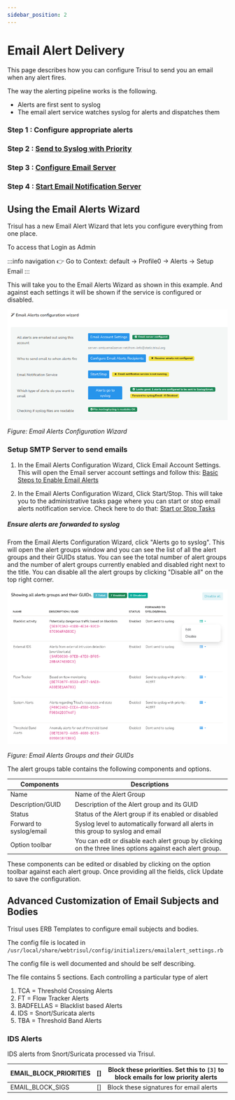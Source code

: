 ```yaml
---
sidebar_position: 2
---
```


# Email Alert Delivery

This page describes how you can configure Trisul to send you an email when any alert fires.

The way the alerting pipeline works is the following.

- Alerts are first sent to syslog
- The email alert service watches syslog for alerts and dispatches them

### Step 1 : Configure appropriate alerts
### Step 2 : [Send to Syslog with Priority](/docs/ug/alerts/manage#forward-alerts-to-syslog)
### Step 3 : [Configure Email Server](/docs/ag/webadmin/emailsettings#email-server-configuration)
### Step 4 : [Start Email Notification Server](/docs/ag/webadmin/startorstop_tasks#email-notification-service)

## Using the Email Alerts Wizard

Trisul has a new Email Alert Wizard that lets you configure everything from one place.

To access that Login as Admin

:::info navigation
:point_right: Go to Context: default → Profile0 → Alerts → Setup Email
:::

This will take you to the Email Alerts Wizard as shown in this example. And against each settings it will be shown if the service is configured or disabled. 

![](image/emailalertswizard.png)

*Figure: Email Alerts Configuration Wizard*


### Setup SMTP Server to send emails

1) In the Email Alerts Configuration Wizard, Click Email Account Settings. This will open the Email server account settings and follow this: [Basic Steps to Enable Email Alerts](/docs/ag/webadmin/emailsettings) 

2) In the Email Alerts Configuration Wizard, Click Start/Stop. This will take you to the administrative tasks page where you can start or stop email alerts notification service. Check here to do that: [Start or Stop Tasks](/docs/ag/webadmin/startorstop_tasks#email-notification-service)


##### Ensure alerts are forwarded to syslog
  
  From the Email Alerts Configuration Wizard, click "Alerts go to syslog". This will open the alert groups window and you can see the list of all the alert groups and their GUIDs status. You can see the total number of alert groups and the number of alert groups currently enabled and disabled right next to the title. You can disable all the alert groups by clicking "Disable all" on the top right corner.
  
  ![](image/emailsettings3.png)
  
  *Figure: Email Alerts Groups and their GUIDs*
  
  The alert groups table contains the following components and options.
  
  | Components              | Descriptions                                                                    |
  | ----------------------- | ------------------------------------------------------------------------------- |
  | Name                    | Name of the Alert Group                                                         |
  | Description/GUID        | Description of the Alert group and its GUID                                     |
  | Status                  | Status of the Alert group if its enabled or disabled                            |
  | Forward to syslog/email | Syslog level to automatically forward all alerts in this group to syslog and email|
  | Option toolbar          | You can edit or disable each alert group by clicking on the three lines options against each alert group.                                                                                   |

These components can be edited or disabled by clicking on the option toolbar against each alert group. Once providing all the fields, click Update to save the configuration.

## Advanced Customization of Email Subjects and Bodies

Trisul uses ERB Templates to configure email subjects and bodies.

The config file is located in  
`/usr/local/share/webtrisul/config/initializers/emailalert_settings.rb`

The config file is well documented and should be self describing.

The file contains 5 sections. Each controlling a particular type of alert

1. TCA = Threshold Crossing Alerts
2. FT = Flow Tracker Alerts
3. BADFELLAS = Blacklist based Alerts
4. IDS = Snort/Suricata alerts
5. TBA = Threshold Band Alerts

### IDS Alerts

IDS alerts from Snort/Suricata processed via Trisul.

| EMAIL_BLOCK_PRIORITIES | []  | Block these priorities. Set this to `[3]` to block emails for low priority alerts|
| ---------------------- | --- | ---------------------------------------------------------------------------------|
| EMAIL_BLOCK_SIGS       | []  | Block these signatures for email alerts                                          |
